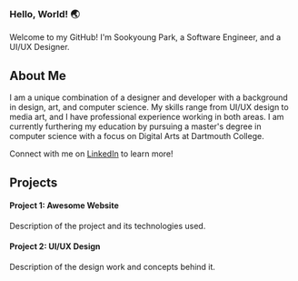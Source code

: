 <!--
**Sookyoung-Park/Sookyoung-Park** is a ✨ _special_ ✨ repository because its `README.md` (this file) appears on your GitHub profile.

Here are some ideas to get you started:

- 🔭 I’m currently working on ...
- 🌱 I’m currently learning ...
- 👯 I’m looking to collaborate on ...
- 🤔 I’m looking for help with ...
- 💬 Ask me about ...
- 📫 How to reach me: ...
- 😄 Pronouns: ...
- ⚡ Fun fact: ...

- 🇰🇷: I hail from Seoul, South Korea.
- 🏫: I am currently pursuing a Master's degree in Computer Science Digital Arts at Dartmouth College.
- 🇩🇪: I studied at Furtwangen University in the Black Forest as an exchange student. I am an intermediate German speaker.**
-->

### Hello, World! 🌏
Welcome to my GitHub! I'm Sookyoung Park, a Software Engineer, and a UI/UX Designer.

## About Me

I am a unique combination of a designer and developer with a background in design, art, and computer science. My skills range from UI/UX design to media art, and I have professional experience working in both areas. I am currently furthering my education by pursuing a master's degree in computer science with a focus on Digital Arts at Dartmouth College.

Connect with me on [LinkedIn]([https://www.linkedin.com/in/yourname](https://www.linkedin.com/in/sookyoung-park-769744256/)https://www.linkedin.com/in/sookyoung-park-769744256/) to learn more!


## Projects

#### Project 1: Awesome Website
Description of the project and its technologies used.

#### Project 2: UI/UX Design
Description of the design work and concepts behind it.


